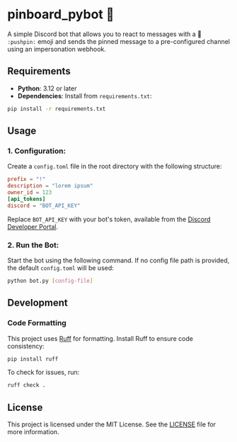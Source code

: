 # pinboard_pybot 📌

A simple Discord bot that allows you to react to messages with a 📌 `:pushpin:` emoji and sends the pinned message to a
pre-configured channel using an impersonation webhook.

## Requirements

- **Python**: 3.12 or later
- **Dependencies**: Install from `requirements.txt`:

```bash
pip install -r requirements.txt
```

## Usage

### 1. Configuration:

Create a `config.toml` file in the root directory with the following structure:

```toml
prefix = "!"
description = "lorem ipsum"
owner_id = 123
[api_tokens]
discord = "BOT_API_KEY"
```

Replace `BOT_API_KEY` with your bot's token, available from
the [Discord Developer Portal](https://discord.com/developers/applications).

### 2. Run the Bot:

Start the bot using the following command. If no config file path is provided, the default `config.toml` will be used:

```bash
python bot.py [config-file]
```

## Development

### Code Formatting

This project uses [Ruff](https://docs.astral.sh/ruff/) for formatting. Install Ruff to ensure code
consistency:

```bash
pip install ruff
```

To check for issues, run:

```bash
ruff check .
```

## License

This project is licensed under the MIT License. See the [LICENSE](LICENSE) file for more information.
